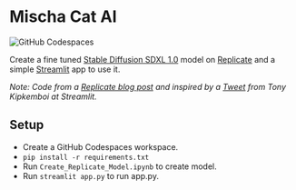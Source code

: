 # Mischa Cat AI
![GitHub Codespaces](https://img.shields.io/badge/GitHub_Codespaces-%23121011.svg?stylee&logo=github&logoColor=white)

Create a fine tuned [Stable Diffusion SDXL 1.0](https://stability.ai/stablediffusion) model on [Replicate](https://replicate.com/) and a simple [Streamlit](https://streamlit.io/) app to use it.


_Note: Code from a [Replicate blog post](https://replicate.com/blog/fine-tune-sdxl) and inspired by a [Tweet](https://twitter.com/tonykipkemboi/status/1690607821614620672) from Tony Kipkemboi at Streamlit._

## Setup
* Create a GitHub Codespaces workspace.
* `pip install -r requirements.txt`
* Run `Create_Replicate_Model.ipynb` to create model.
* Run `streamlit app.py` to run app.py.
